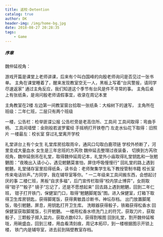 ```yaml
---
title: 返校-Detention
catalog: true
author: DK
header-img: /img/home-bg.jpg
date: 2018-08-27 20:28:35
tags:
    - Game
---
```

##### 序章
魏仲延视角：

游戏开篇是课堂上老师讲课，后来有个叫白国峰的向殷老师询问是否见过一张书单。
主角在课堂睡着了，醒来发现教室空无一人，黑板上写着“台风警报，请同学尽速返家”
通过主角反应，我们知道这个季节有台风是件不寻常的事。
主角后桌上有张纸条，是询问殷老师请假事宜，收录在周记本里

主角教室在2楼
左边第一间教室窗台拾取一张纸条：大榕树下的速写，
主角所在班级：二年仁班，二层只有两个班级

一楼，公告栏：检举匪谍公报
公告栏旁是老高住所、工具间
工具间取得：弯曲手柄、
工具间墙壁：金刚般若波罗蜜经
手摇柄打开铁卷门
左走水仙花下取得：旧照片
一楼最左：校长室
穿过礼堂离开学校

礼堂讲台上有个女生
礼堂库房拾取雨伞，通风口勾取白鹿项链
学校外桥断了，河里变成大量血水
女生是三年忠班的方芮欣
魏仲延去整理过夜装备，
切换到方芮欣视角，魏仲延倒吊在礼堂，取得魏仲延周记本，礼堂外小庙取得礼堂钥匙和一张魍魉图：”夜晚出入请小心，遇见魍魉莫害怕，屏住呼吸慢慢行“
回礼堂的路上遇到魍魉，礼堂储存室里拾得纸条，读书会：老师聚集学生私下教授管制书籍
校长室传来电话铃声。”方同学，我在辅导室等你。“
一二年级来工具间搬东西，会想起讨厌的事
二楼仁班，黑板“自求多福”，后门宣传栏取得“校内禁止博弈”，女厕取得“钳子””骰子“
镜子“忘记了，还是不愿想起来”
回去路上遇到魍魉，回到二年仁班，
钳子打开铁门，保健室门口，取得“魍魉脚尾饭”图。进入保健室，灯箱下取得卫生库房钥匙，获得脚尾饭，获得黄敏昌诊断书，神坛存档。
出门放置脚尾饭，吸引魍魉，屏息，用钥匙打开卫生库。
洗眼器获得骰子，铁箱获得松香水
回保健室获取脚尾饭，引开魍魉。
一楼用松香水喷洗门上的符咒，获取刀片，获取骰子，三颗骰子掷入盆内，获取点数623，获得割喉图
回到礼堂，割开魏仲延喉咙，用碗盛血，回到三楼，用血看清刻痕，周记本拓印，到一楼根据图示开锁上楼，
铁门内是辅导室，进去前到隔壁教室存档。